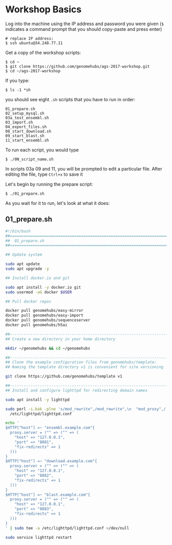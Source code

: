 # Workshop Basics

Log into the machine using the IP address and password you were given (`$` indicates a command prompt that you should copy-paste and press enter)

```
# replace IP address:
$ ssh ubuntu@34.248.77.11
```

Get a copy of the workshop scripts:

```
$ cd ~
$ git clone https://github.com/genomehubs/ags-2017-workshop.git
$ cd ~/ags-2017-workshop
```

If you type:
```
$ ls -1 *sh
```
you should see eight `.sh` scripts that you have to run in order:
```
01_prepare.sh
02_setup_mysql.sh
03a_test_ensembl.sh
03_import.sh
04_export_files.sh
08_start_download.sh
09_start_blast.sh
11_start_ensembl.sh
```

To run each script, you would type
```
$ ./0N_script_name.sh
```

In scripts 03a 09 and 11, you will be prompted to edit a particular file. After editing the file, type `Ctrl+x` to save it

Let's begin by running the prepare script:
```
$ ./01_prepare.sh
```

As you wait for it to run, let's look at what it does:

## 01_prepare.sh

```bash
#!/bin/bash
##==============================================================================
##  01_prepare.sh
##==============================================================================

## Update system

sudo apt update
sudo apt upgrade -y

## Install docker.io and git

sudo apt install -y docker.io git
sudo usermod -aG docker $USER

## Pull docker repos

docker pull genomehubs/easy-mirror
docker pull genomehubs/easy-import
docker pull genomehubs/sequenceserver
docker pull genomehubs/h5ai

##------------------------------------------------------------------------------
## Create a new directory in your home directory

mkdir ~/genomehubs && cd ~/genomehubs

##------------------------------------------------------------------------------
## Clone the example configuration files from genomehubs/template:
## Naming the template directory v1 is convenient for site versioning

git clone https://github.com/genomehubs/template v1

##------------------------------------------------------------------------------
## Install and configure lighttpd for redirecting domain names

sudo apt install -y lighttpd

sudo perl -i.bak -plne 's/mod_rewrite",/mod_rewrite",\n  "mod_proxy",/' \
  /etc/lighttpd/lighttpd.conf

echo '
$HTTP["host"] =~ "ensembl.example.com"{
  proxy.server = ("" => ("" => (
    "host" => "127.0.0.1",
    "port" => "8081",
    "fix-redirects" => 1
  )))
}
$HTTP["host"] =~ "download.example.com"{
  proxy.server = ("" => ("" => (
    "host" => "127.0.0.1",
    "port" => "8082",
    "fix-redirects" => 1
  )))
}
$HTTP["host"] =~ "blast.example.com"{
  proxy.server = ("" => ("" => (
    "host" => "127.0.0.1",
    "port" => "8083",
    "fix-redirects" => 1
  )))
}
' | sudo tee -a /etc/lighttpd/lighttpd.conf >/dev/null

sudo service lighttpd restart
```
